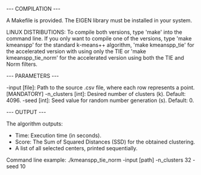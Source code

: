 --- COMPILATION ---

A Makefile is provided. 
The EIGEN library must be installed in your system.

LINUX DISTRIBUTIONS:
To compile both versions, type 'make' into the command line. 
If you only want to compile one of the versions, type 'make kmeanspp' for the standard k-means++ algorithm, 'make kmeanspp_tie' for the accelerated version with using only the TIE or 'make kmeanspp_tie_norm' for the accelerated version using both the TIE and Norm filters.


--- PARAMETERS ---

-input [file]: Path to the source .csv file, where each row represents a point. [MANDATORY]
-n_clusters [int]: Desired number of clusters (k). Default: 4096.
-seed [int]: Seed value for random number generation (s). Default: 0.


--- OUTPUT ---

The algorithm outputs:
- Time: Execution time (in seconds).
- Score: The Sum of Squared Distances (SSD) for the obtained clustering.
- A list of all selected centers, printed sequentially.


Command line example:
./kmeanspp_tie_norm -input [path] -n_clusters 32 -seed 10
